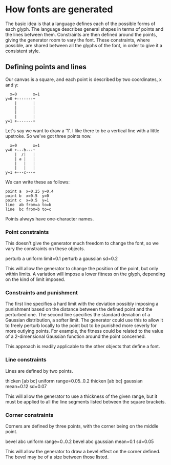 How fonts are generated
=======================

The basic idea is that a language defines each of the possible forms of 
each glyph. The language describes general shapes in terms of points and 
the lines between them. Constraints are then defined around the points, 
giving the generator room to vary the font. These constraints, where 
possible, are shared between all the glyphs of the font, in order to 
give it a consistent style.

Defining points and lines
-------------------------

Our canvas is a square, and each point is described by two coordinates, 
x and y:

      x=0       x=1
    y=0 +-------+
        |       |
        |       |
        |       |
        |       |
    y=1 +-------+

Let's say we want to draw a '1'. I like there to be a vertical line with 
a little upstroke. So we've got three points now.

      x=0       x=1
    y=0 +---b---+
        |  /|   |
        | a |   |
        |   |   |
        |   |   |
    y=1 +---c---+

We can write these as follows:

    point a  x=0.25 y=0.4
    point b  x=0.5  y=0
    point c  x=0.5  y=1
    line  ab from=a to=b 
    line  bc from=b to=c

Points always have one-character names.

### Point constraints

This doesn't give the generator much freedom to change the font, so we 
vary the constraints on these objects.

   perturb a uniform limit=0.1
   perturb a gaussian sd=0.2

This will allow the generator to change the position of the point, but 
only within limits. A variation will impose a lower fitness on the 
glyph, depending on the kind of limit imposed.

### Constraints and punishment

The first line specifies a hard limit with the deviation possibly 
imposing a punishment based on the distance between the defined point 
and the perturbed one. The second line specifies the standard deviation 
of a Gaussian distribution, a softer limit. The generator could use this 
to allow it to freely perturb locally to the point but to be punished 
more severly for more outlying points. For example, the fitness could be 
related to the value of a 2-dimensional Gaussian function around the 
point concerned.

This approach is readily applicable to the other objects that define a 
font.

### Line constraints

Lines are defined by two points.

   thicken [ab bc] uniform range=0.05..0.2
   thicken [ab bc] gaussian mean=0.12 sd=0.07

This will allow the generator to use a thickness of the given range, but 
it must be applied to all the line segments listed between the square 
brackets.

### Corner constraints

Corners are defined by three points, with the corner being on the middle 
point.

   bevel abc uniform range=0..0.2
   bevel abc gaussian mean=0.1 sd=0.05

This will allow the generator to draw a bevel effect on the corner 
defined. The bevel may be of a size between those listed.
